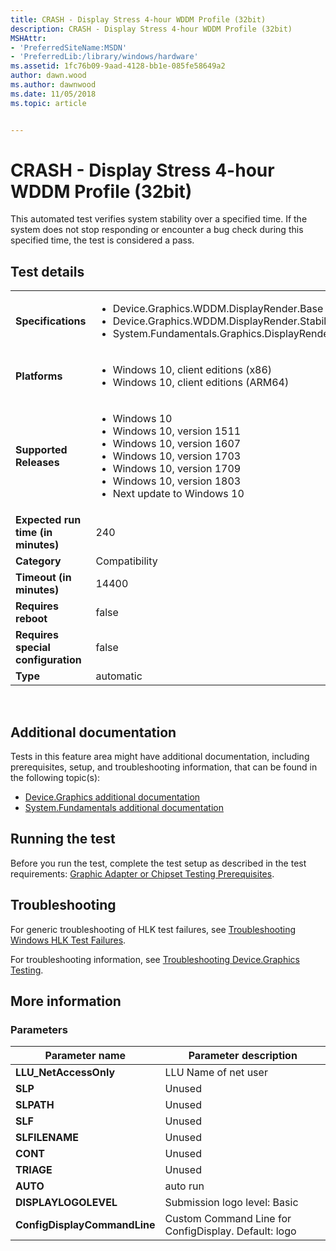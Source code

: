 ```yaml
---
title: CRASH - Display Stress 4-hour WDDM Profile (32bit)
description: CRASH - Display Stress 4-hour WDDM Profile (32bit)
MSHAttr:
- 'PreferredSiteName:MSDN'
- 'PreferredLib:/library/windows/hardware'
ms.assetid: 1fc76b09-9aad-4128-bb1e-085fe58649a2
author: dawn.wood
ms.author: dawnwood
ms.date: 11/05/2018
ms.topic: article


---
```


# <span id="p_hlk_test.f48b13b9-a08c-4b84-9146-9c0ffec1c04e"></span>CRASH - Display Stress 4-hour WDDM Profile (32bit)


This automated test verifies system stability over a specified time. If the system does not stop responding or encounter a bug check during this specified time, the test is considered a pass.

## Test details
|||
|---|---|
| **Specifications**  | <ul><li>Device.Graphics.WDDM.DisplayRender.Base</li><li>Device.Graphics.WDDM.DisplayRender.Stability</li><li>System.Fundamentals.Graphics.DisplayRender.StableAndFunctional</li></ul> |  
| **Platforms**   | <ul><li>Windows 10, client editions (x86)</li><li>Windows 10, client editions (ARM64)</li></ul> |
| **Supported Releases** | <ul><li>Windows 10</li><li>Windows 10, version 1511</li><li>Windows 10, version 1607</li><li>Windows 10, version 1703</li><li>Windows 10, version 1709</li><li>Windows 10, version 1803</li><li>Next update to Windows 10</li></ul> |
|**Expected run time (in minutes)**| 240 |
|**Category**| Compatibility |
|**Timeout (in minutes)**| 14400 |
|**Requires reboot**| false |
|**Requires special configuration**| false |
|**Type**| automatic |

 

## <span id="Additional_documentation"></span><span id="additional_documentation"></span><span id="ADDITIONAL_DOCUMENTATION"></span>Additional documentation


Tests in this feature area might have additional documentation, including prerequisites, setup, and troubleshooting information, that can be found in the following topic(s):

-   [Device.Graphics additional documentation](device-graphics-additional-documentation.md)
-   [System.Fundamentals additional documentation](system-fundamentals-additional-documentation.md)

## <span id="Running_the_test"></span><span id="running_the_test"></span><span id="RUNNING_THE_TEST"></span>Running the test


Before you run the test, complete the test setup as described in the test requirements: [Graphic Adapter or Chipset Testing Prerequisites](graphic-adapter-or-chipset-testing-prerequisites.md).

## <span id="Troubleshooting"></span><span id="troubleshooting"></span><span id="TROUBLESHOOTING"></span>Troubleshooting


For generic troubleshooting of HLK test failures, see [Troubleshooting Windows HLK Test Failures](..\user\troubleshooting-windows-hlk-test-failures.md).

For troubleshooting information, see [Troubleshooting Device.Graphics Testing](troubleshooting-devicegraphics-testing.md).

## <span id="More_information"></span><span id="more_information"></span><span id="MORE_INFORMATION"></span>More information


### <span id="Parameters"></span><span id="parameters"></span><span id="PARAMETERS"></span>Parameters

| Parameter name               | Parameter description                                |
|------------------------------|------------------------------------------------------|
| **LLU\_NetAccessOnly**       | LLU Name of net user                                 |
| **SLP**                      | Unused                                               |
| **SLPATH**                   | Unused                                               |
| **SLF**                      | Unused                                               |
| **SLFILENAME**               | Unused                                               |
| **CONT**                     | Unused                                               |
| **TRIAGE**                   | Unused                                               |
| **AUTO**                     | auto run                                             |
| **DISPLAYLOGOLEVEL**         | Submission logo level: Basic | Premium               |
| **ConfigDisplayCommandLine** | Custom Command Line for ConfigDisplay. Default: logo |

 

 

 






